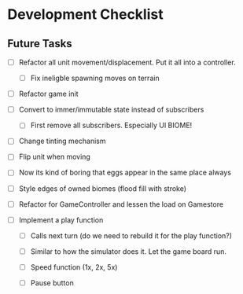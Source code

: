 # Development Checklist

## Future Tasks
- [ ] Refactor all unit movement/displacement. Put it all into a controller.
  - [ ] Fix ineligble spawning moves on terrain

- [ ] Refactor game init

- [ ] Convert to immer/immutable state instead of subscribers
  - [ ] First remove all subscribers. Especially UI BIOME!

- [ ] Change tinting mechanism
- [ ] Flip unit when moving

- [ ] Now its kind of boring that eggs appear in the same place always

- [ ] Style edges of owned biomes (flood fill with stroke)

- [ ] Refactor for GameController and lessen the load on Gamestore

- [ ] Implement a play function
  - [ ] Calls next turn (do we need to rebuild it for the play function?)
  - [ ] Similar to how the simulator does it. Let the game board run.
  - [ ] Speed function (1x, 2x, 5x)
  - [ ] Pause button 

